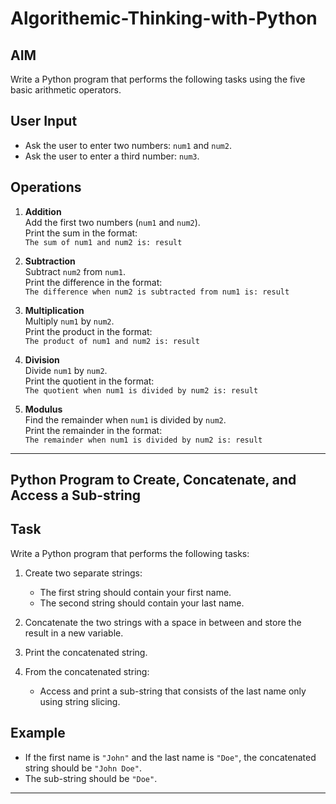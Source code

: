 # Algorithemic-Thinking-with-Python
## AIM
Write a Python program that performs the following tasks using the five basic arithmetic operators.

## User Input

- Ask the user to enter two numbers: `num1` and `num2`.
- Ask the user to enter a third number: `num3`.

## Operations

1. **Addition**  
   Add the first two numbers (`num1` and `num2`).  
   Print the sum in the format:  
   `The sum of num1 and num2 is: result`

2. **Subtraction**  
   Subtract `num2` from `num1`.  
   Print the difference in the format:  
   `The difference when num2 is subtracted from num1 is: result`

3. **Multiplication**  
   Multiply `num1` by `num2`.  
   Print the product in the format:  
   `The product of num1 and num2 is: result`

4. **Division**  
   Divide `num1` by `num2`.  
   Print the quotient in the format:  
   `The quotient when num1 is divided by num2 is: result`

5. **Modulus**  
   Find the remainder when `num1` is divided by `num2`.  
   Print the remainder in the format:  
   `The remainder when num1 is divided by num2 is: result`
---
## Python Program to Create, Concatenate, and Access a Sub-string

## Task
Write a Python program that performs the following tasks:

1. Create two separate strings:
   - The first string should contain your first name.
   - The second string should contain your last name.

2. Concatenate the two strings with a space in between and store the result in a new variable.

3. Print the concatenated string.

4. From the concatenated string:
   - Access and print a sub-string that consists of the last name only using string slicing.

## Example

- If the first name is `"John"` and the last name is `"Doe"`, the concatenated string should be `"John Doe"`.
- The sub-string should be `"Doe"`.

---
